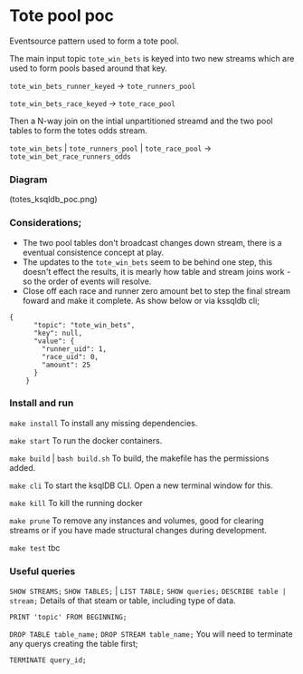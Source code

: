 # Tote pool poc

Eventsource pattern used to form a tote pool. 

The main input topic `tote_win_bets` is keyed into two new streams which are used to form pools based around that key.

`tote_win_bets_runner_keyed` -> `tote_runners_pool`

`tote_win_bets_race_keyed` -> `tote_race_pool`

Then a N-way join on the intial unpartitioned streamd and the two pool tables to form the totes odds stream.

`tote_win_bets` | `tote_runners_pool` | `tote_race_pool` -> `tote_win_bet_race_runners_odds`


### Diagram
(totes_ksqldb_poc.png)


### Considerations;
* The two pool tables don't broadcast changes down stream, there is a eventual consistence concept at play. 
* The updates to the `tote_win_bets` seem to be behind one step, this doesn't effect the results, it is mearly how table and stream joins work - so the order of events will resolve. 
* Close off each race and runner zero amount bet to step the final stream foward and make it complete. As show below or via kssqldb cli;

```
{
      "topic": "tote_win_bets",
      "key": null,
      "value": {
        "runner_uid": 1,
        "race_uid": 0,
        "amount": 25
      }
    }
 ```   

### Install and run
`make install`
To install any missing dependencies.

`make start`
To run the docker containers.

`make build` | `bash build.sh`
To build, the makefile has the permissions added.

`make cli`
To start the ksqlDB CLI. Open a new terminal window for this. 

`make kill`
To kill the running docker

`make prune`
To remove any instances and volumes, good for clearing streams or if you have made structural changes during development.

`make test`
tbc

### Useful queries

`SHOW STREAMS;`
`SHOW TABLES;` | `LIST TABLE;`
`SHOW queries;`
`DESCRIBE table | stream;`
Details of that steam or table, including type of data.

`PRINT 'topic' FROM BEGINNING;`

`DROP TABLE table_name;` 
`DROP STREAM table_name;` 
You will need to terminate any querys creating the table first;

`TERMINATE query_id;` 
